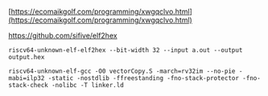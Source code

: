 [https://ecomaikgolf.com/programming/xwgqclvo.html](https://ecomaikgolf.com/programming/xwgqclvo.html)

https://github.com/sifive/elf2hex

```
riscv64-unknown-elf-elf2hex --bit-width 32 --input a.out --output output.hex
```

```
riscv64-unknown-elf-gcc -O0 vectorCopy.S -march=rv32im --no-pie -mabi=ilp32 -static -nostdlib -ffreestanding -fno-stack-protector -fno-stack-check -nolibc -T linker.ld
```
